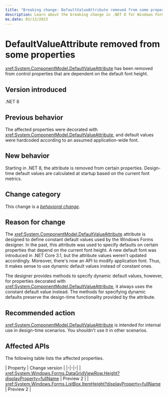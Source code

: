```yaml
---
title: "Breaking change: DefaultValueAttribute removed from some properties"
description: Learn about the breaking change in .NET 8 for Windows Forms where DefaultValueAttribute was removed from properties whose default values must be dynamically calculated.
ms.date: 03/13/2023
---
```

# DefaultValueAttribute removed from some properties

<xref:System.ComponentModel.DefaultValueAttribute> has been removed from control properties that are dependent on the default font height.

## Version introduced

.NET 8

## Previous behavior

The affected properties were decorated with <xref:System.ComponentModel.DefaultValueAttribute>, and default values were hardcoded according to an assumed application-wide font.

## New behavior

Starting in .NET 8, the attribute is removed from certain properties. Design-time default values are calculated at startup based on the current font metrics.

## Change category

This change is a [*behavioral change*](../../categories.md#behavioral-change).

## Reason for change

The <xref:System.ComponentModel.DefaultValueAttribute> attribute is designed to define constant default values used by the Windows Forms designer. In the past, this attribute was used to specify defaults on certain properties that depend on the current font height. A new default font was introduced in .NET Core 3.1, but the attribute values weren't updated accordingly. Moreover, there's now an API to modify application font. Thus, it makes sense to use dynamic default values instead of constant ones.

The designer provides methods to specify dynamic default values, however, for properties decorated with <xref:System.ComponentModel.DefaultValueAttribute>, it always uses the constant default value instead. The methods for specifying dynamic defaults preserve the design-time functionality provided by the attribute.

## Recommended action

<xref:System.ComponentModel.DefaultValueAttribute> is intended for internal use in design-time scenarios. You shouldn't use it in other scenarios.

## Affected APIs

The following table lists the affected properties.

| Property | Change version |
|-|-|-|
| <xref:System.Windows.Forms.DataGridViewRow.Height?displayProperty=fullName> | Preview 2 |
| <xref:System.Windows.Forms.ListBox.ItemHeight?displayProperty=fullName> | Preview 2 |
